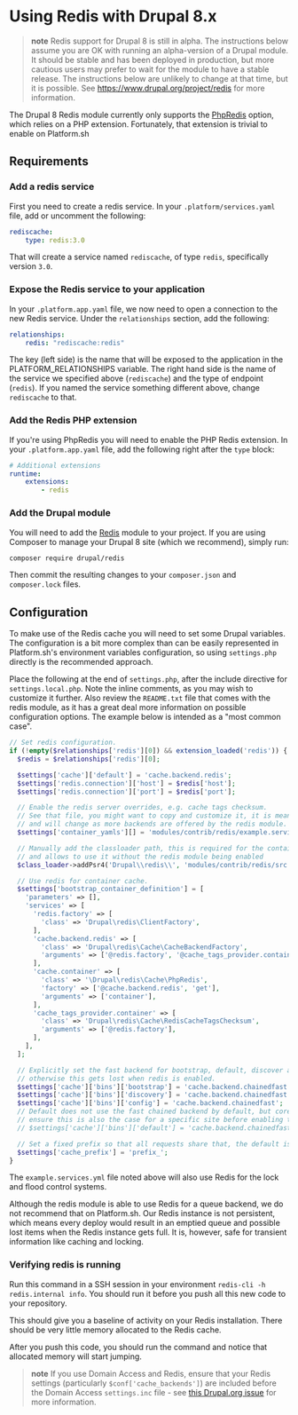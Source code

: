 # Using Redis with Drupal 8.x

> **note**
> Redis support for Drupal 8 is still in alpha. The instructions below assume
> you are OK with running an alpha-version of a Drupal module. It should be
> stable and has been deployed in production, but more cautious users may prefer
> to wait for the module to have a stable release. The instructions below are
> unlikely to change at that time, but it is possible. See https://www.drupal.org/project/redis 
> for more information.

The Drupal 8 Redis module currently only supports the [PhpRedis](https://github.com/nicolasff/phpredis)
option, which relies on a PHP extension. Fortunately, that extension is trivial to enable on
Platform.sh

## Requirements

### Add a redis service

First you need to create a redis service.  In your `.platform/services.yaml` file,
add or uncomment the following:

```yaml
rediscache:
    type: redis:3.0
```

That will create a service named `rediscache`, of type `redis`, specifically version `3.0`.

### Expose the Redis service to your application

In your `.platform.app.yaml` file, we now need to open a connection to the new 
Redis service.  Under the `relationships` section, add the following:

```yaml
relationships:
    redis: "rediscache:redis"
```

The key (left side) is the name that will be exposed to the application in the PLATFORM_RELATIONSHIPS
variable.  The right hand side is the name of the service we specified above (`rediscache`) and
the type of endpoint (`redis`).  If you named the service something different above, change `rediscache`
to that.

### Add the Redis PHP extension

If you're using PhpRedis you will need to enable the PHP Redis extension.  In your `.platform.app.yaml` file,
add the following right after the `type` block:

```yaml
# Additional extensions
runtime:
    extensions:
        - redis
```

### Add the Drupal module

You will need to add the [Redis](https://www.drupal.org/project/redis)
module to your project.  If you are using Composer to manage your Drupal 8 site
(which we recommend), simply run:

```bash
composer require drupal/redis
```

Then commit the resulting changes to your `composer.json` and `composer.lock` files.

## Configuration

To make use of the Redis cache you will need to set some Drupal variables. The
configuration is a bit more complex than can be easily represented in
Platform.sh's environment variables configuration, so using `settings.php` directly
is the recommended approach.

Place the following at the end of `settings.php`, after the include directive
for `settings.local.php`.  Note the inline comments, as you may wish to customize
it further.  Also review the `README.txt` file that comes with the redis module,
as it has a great deal more information on possible configuration options. The
example below is intended as a "most common case".

```php
// Set redis configuration.
if (!empty($relationships['redis'][0]) && extension_loaded('redis')) {
  $redis = $relationships['redis'][0];

  $settings['cache']['default'] = 'cache.backend.redis';
  $settings['redis.connection']['host'] = $redis['host'];
  $settings['redis.connection']['port'] = $redis['port'];

  // Enable the redis server overrides, e.g. cache tags checksum.
  // See that file, you might want to copy and customize it, it is meant as an example
  // and will change as more backends are offered by the redis module.
  $settings['container_yamls'][] = 'modules/contrib/redis/example.services.yml';

  // Manually add the classloader path, this is required for the container cache bin definition below
  // and allows to use it without the redis module being enabled
  $class_loader->addPsr4('Drupal\\redis\\', 'modules/contrib/redis/src');

  // Use redis for container cache.
  $settings['bootstrap_container_definition'] = [
    'parameters' => [],
    'services' => [
      'redis.factory' => [
        'class' => 'Drupal\redis\ClientFactory',
      ],
      'cache.backend.redis' => [
        'class' => 'Drupal\redis\Cache\CacheBackendFactory',
        'arguments' => ['@redis.factory', '@cache_tags_provider.container'],
      ],
      'cache.container' => [
        'class' => '\Drupal\redis\Cache\PhpRedis',
        'factory' => ['@cache.backend.redis', 'get'],
        'arguments' => ['container'],
      ],
      'cache_tags_provider.container' => [
        'class' => 'Drupal\redis\Cache\RedisCacheTagsChecksum',
        'arguments' => ['@redis.factory'],
      ],
    ],
  ];

  // Explicitly set the fast backend for bootstrap, default, discover and config,
  // otherwise this gets lost when redis is enabled.
  $settings['cache']['bins']['bootstrap'] = 'cache.backend.chainedfast';
  $settings['cache']['bins']['discovery'] = 'cache.backend.chainedfast';
  $settings['cache']['bins']['config'] = 'cache.backend.chainedfast';
  // Default does not use the fast chained backend by default, but core only uses it for small caches
  // ensure this is also the case for a specific site before enabling this.
  // $settings['cache']['bins']['default'] = 'cache.backend.chainedfast';

  // Set a fixed prefix so that all requests share that, the default is currently not reliable.
  $settings['cache_prefix'] = 'prefix_';
}
```

The `example.services.yml` file noted above will also use Redis for the lock and flood
control systems.

Although the redis module is able to use Redis for a queue backend, we do not recommend
that on Platform.sh. Our Redis instance is not persistent, which means every deploy
would result in an emptied queue and possible lost items when the Redis instance
gets full. It is, however, safe for transient information like caching and locking.

### Verifying redis is running
Run this command in a SSH session in your environment `redis-cli -h redis.internal info`. You should run it before you push all this new code to your repository.

This should give you a baseline of activity on your Redis installation. There should be very little memory allocated to the Redis cache.

After you push this code, you should run the command and notice that allocated memory will start jumping.

> **note**
> If you use Domain Access and Redis, ensure that your Redis settings (particularly `$conf['cache_backends']`)
> are included before the Domain Access `settings.inc` file - see
> [this Drupal.org issue](https://www.drupal.org/node/2008486#comment-7782941) for more information.
